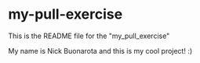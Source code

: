 # my-pull-exercise

This is the README file for the "my_pull_exercise"

My name is Nick Buonarota and this is my cool project! :) 
